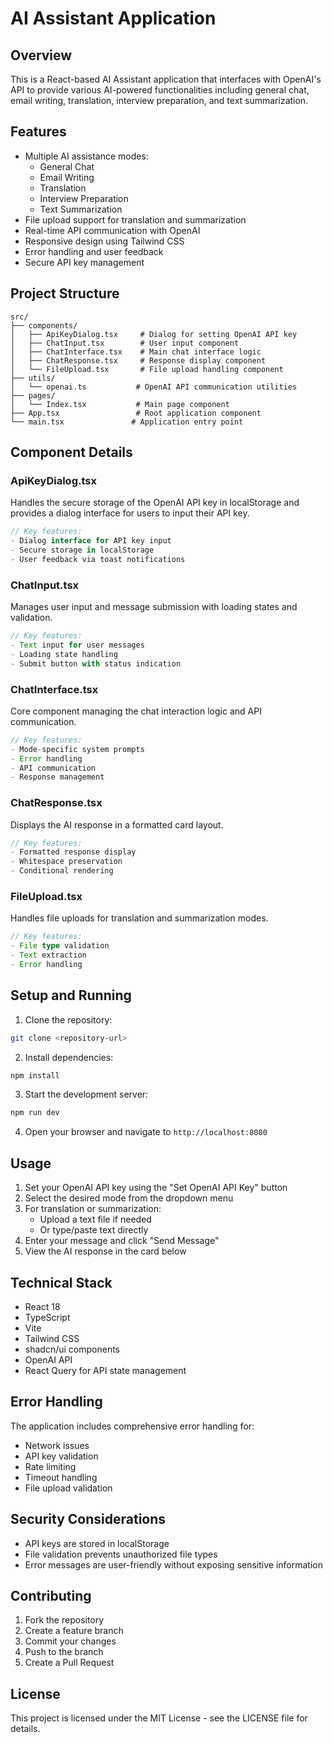 # AI Assistant Application

## Overview
This is a React-based AI Assistant application that interfaces with OpenAI's API to provide various AI-powered functionalities including general chat, email writing, translation, interview preparation, and text summarization.

## Features
- Multiple AI assistance modes:
  - General Chat
  - Email Writing
  - Translation
  - Interview Preparation
  - Text Summarization
- File upload support for translation and summarization
- Real-time API communication with OpenAI
- Responsive design using Tailwind CSS
- Error handling and user feedback
- Secure API key management

## Project Structure

```
src/
├── components/
│   ├── ApiKeyDialog.tsx     # Dialog for setting OpenAI API key
│   ├── ChatInput.tsx        # User input component
│   ├── ChatInterface.tsx    # Main chat interface logic
│   ├── ChatResponse.tsx     # Response display component
│   └── FileUpload.tsx       # File upload handling component
├── utils/
│   └── openai.ts           # OpenAI API communication utilities
├── pages/
│   └── Index.tsx           # Main page component
├── App.tsx                 # Root application component
└── main.tsx               # Application entry point
```

## Component Details

### ApiKeyDialog.tsx
Handles the secure storage of the OpenAI API key in localStorage and provides a dialog interface for users to input their API key.

```typescript
// Key features:
- Dialog interface for API key input
- Secure storage in localStorage
- User feedback via toast notifications
```

### ChatInput.tsx
Manages user input and message submission with loading states and validation.

```typescript
// Key features:
- Text input for user messages
- Loading state handling
- Submit button with status indication
```

### ChatInterface.tsx
Core component managing the chat interaction logic and API communication.

```typescript
// Key features:
- Mode-specific system prompts
- Error handling
- API communication
- Response management
```

### ChatResponse.tsx
Displays the AI response in a formatted card layout.

```typescript
// Key features:
- Formatted response display
- Whitespace preservation
- Conditional rendering
```

### FileUpload.tsx
Handles file uploads for translation and summarization modes.

```typescript
// Key features:
- File type validation
- Text extraction
- Error handling
```

## Setup and Running

1. Clone the repository:
```bash
git clone <repository-url>
```

2. Install dependencies:
```bash
npm install
```

3. Start the development server:
```bash
npm run dev
```

4. Open your browser and navigate to `http://localhost:8080`

## Usage

1. Set your OpenAI API key using the "Set OpenAI API Key" button
2. Select the desired mode from the dropdown menu
3. For translation or summarization:
   - Upload a text file if needed
   - Or type/paste text directly
4. Enter your message and click "Send Message"
5. View the AI response in the card below

## Technical Stack

- React 18
- TypeScript
- Vite
- Tailwind CSS
- shadcn/ui components
- OpenAI API
- React Query for API state management

## Error Handling

The application includes comprehensive error handling for:
- Network issues
- API key validation
- Rate limiting
- Timeout handling
- File upload validation

## Security Considerations

- API keys are stored in localStorage
- File validation prevents unauthorized file types
- Error messages are user-friendly without exposing sensitive information

## Contributing

1. Fork the repository
2. Create a feature branch
3. Commit your changes
4. Push to the branch
5. Create a Pull Request

## License

This project is licensed under the MIT License - see the LICENSE file for details.